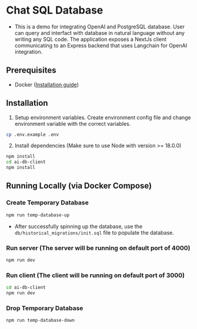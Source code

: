 # Chat SQL Database
- This is a demo for integrating OpenAI and PostgreSQL database. User can query and interfact with database in natural language without any writing any SQL code. The application exposes a NextJs client communicating to an Express backend that uses Langchain for OpenAI integration.

## Prerequisites
- Docker ([Installation guide](https://docs.docker.com/get-started/))

## Installation
1. Setup environment variables.
   Create environment config file and change environment variable with the correct variables.
```sh
cp .env.example .env
```
2. Install dependencies (Make sure to use Node with version >= 18.0.0)
```sh
npm install
cd ai-db-client
npm install
```

## Running Locally (via Docker Compose)

### Create Temporary Database
```sh
npm run temp-database-up
```
- After successfully spinning up the database, use the `db/historical_migrations/init.sql` file to populate the database.
### Run server (The server will be running on default port of 4000)
```sh
npm run dev
```
### Run client (The client will be running on default port of 3000)
```sh
cd ai-db-client
npm run dev
```
### Drop Temporary Database
```
npm run temp-database-down
```
